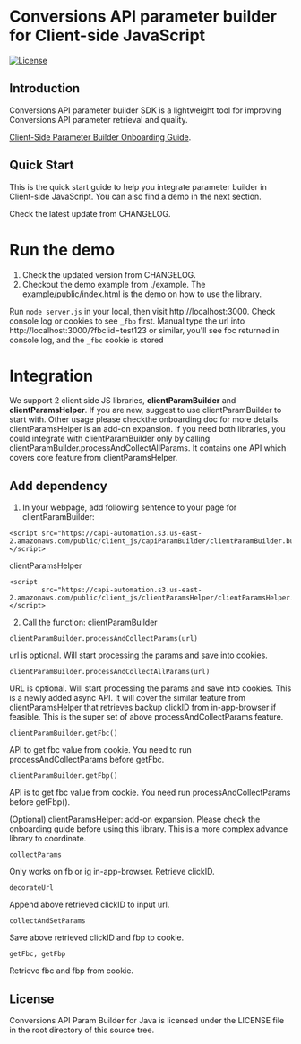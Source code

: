 # Conversions API parameter builder for Client-side JavaScript

[![License](https://img.shields.io/badge/license-Facebook%20Platform-blue.svg?style=flat-square)](https://github.com/facebook/capi-param-builder/blob/main/client_js/LICENSE)

## Introduction

Conversions API parameter builder SDK is a lightweight tool for improving
Conversions API parameter retrieval and quality.

[Client-Side Parameter Builder Onboarding Guide](https://developers.facebook.com/docs/marketing-api/conversions-api/parameter-builder-feature-library/client-side-onboarding).

## Quick Start

This is the quick start guide to help you integrate parameter builder in Client-side JavaScript.
You can also find a demo in the next section.

Check the latest update from CHANGELOG.

# Run the demo

1. Check the updated version from CHANGELOG.
2. Checkout the demo example from ./example. The example/public/index.html is the demo on how to use the library.

Run `node server.js` in your local, then visit http://localhost:3000. Check console log or cookies to see `_fbp` first.
Manual type the url into http://localhost:3000/?fbclid=test123 or similar, you'll see fbc returned in console log, and the `_fbc` cookie is stored

# Integration

We support 2 client side JS libraries, **clientParamBuilder** and **clientParamsHelper**.
If you are new, suggest to use clientParamBuilder to start with. Other usage please checkthe onboarding doc for more details.
clientParamsHelper is an add-on expansion.
If you need both libraries, you could integrate with clientParamBuilder only by calling clientParamBuilder.processAndCollectAllParams. It contains one API which covers core feature from clientParamsHelper.

## Add dependency

1. In your webpage, add following sentence to your page for clientParamBuilder:

```
<script src="https://capi-automation.s3.us-east-2.amazonaws.com/public/client_js/capiParamBuilder/clientParamBuilder.bundle.js"></script>
```

clientParamsHelper

```
<script
        src="https://capi-automation.s3.us-east-2.amazonaws.com/public/client_js/clientParamsHelper/clientParamsHelper.bundle.js"></script>
```

2. Call the function: clientParamBuilder

```
clientParamBuilder.processAndCollectParams(url)
```

url is optional. Will start processing the params and save into cookies.

```
clientParamBuilder.processAndCollectAllParams(url)
```

URL is optional. Will start processing the params and save into cookies. This is a newly added async API. It will cover the similar feature from clientParamsHelper that retrieves backup clickID from in-app-browser if feasible. This is the super set of above processAndCollectParams feature.

```
clientParamBuilder.getFbc()
```

API to get fbc value from cookie. You need to run processAndCollectParams before getFbc.

```
clientParamBuilder.getFbp()
```

API is to get fbc value from cookie. You need run processAndCollectParams before getFbp().

(Optional) clientParamsHelper: add-on expansion. Please check the onboarding guide before using this library. This is a more complex advance library to coordinate.

```
collectParams
```

Only works on fb or ig in-app-browser. Retrieve clickID.

```
decorateUrl
```

Append above retrieved clickID to input url.

```
collectAndSetParams
```

Save above retrieved clickID and fbp to cookie.

```
getFbc, getFbp
```

Retrieve fbc and fbp from cookie.

## License

Conversions API Param Builder for Java is licensed under the LICENSE file in the root directory of this source tree.
